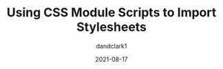 ---
author: dandclark1
date: 2021-08-17
publisher: chromiumdev
tags:
  - css
  - javascript
target_url: https://web.dev/css-module-scripts/
title: Using CSS Module Scripts to Import Stylesheets
---